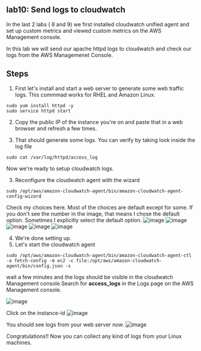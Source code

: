 ## lab10: Send logs to cloudwatch

In the last 2 labs ( 8 and 9) we first installed cloudwatch unified agent and set up custom metrics and viewed custom metrics on the AWS Management console.

In this lab we will send our apache httpd logs to cloudwatch and check our logs from the AWS Managemenet Console. 

## Steps 

1) First let's install and start a web server to generate some web traffic logs. This commmad works for RHEL and Amazon Linux.
```console
sudo yum install httpd -y
sudo service httpd start

```
2) Copy the public IP of the instance you're on and paste that in a web browser and refresh a few times. 

3) That should generate some logs. You can verify by taking look inside the log file
```console
sudo cat /var/log/httpd/access_log
```

Now we're ready to setup cloudwatch logs. 

3) Reconfigure the cloudwatch agent with the wizard
```console
sudo /opt/aws/amazon-cloudwatch-agent/bin/amazon-cloudwatch-agent-config-wizard
```
Check my choices here. Most of the choices are default except for some. If you don't see the number in the image, that means I chose the default option. Sometimes I explicitly select the default option. 
![image](https://user-images.githubusercontent.com/22568316/51447423-f97b2400-1ceb-11e9-9f2e-b1b7d1f7cffb.png)
![image](https://user-images.githubusercontent.com/22568316/51447468-7d351080-1cec-11e9-8aa8-79b3ce297a00.png)
![image](https://user-images.githubusercontent.com/22568316/51447477-93db6780-1cec-11e9-8264-148d89b54450.png)
![image](https://user-images.githubusercontent.com/22568316/51447481-a655a100-1cec-11e9-8063-988821831d5d.png)
![image](https://user-images.githubusercontent.com/22568316/51447488-b5d4ea00-1cec-11e9-9ea7-ef46be24751e.png)



4) We're done setting up. 
5) Let's start the cloudwatch agent 
```
sudo /opt/aws/amazon-cloudwatch-agent/bin/amazon-cloudwatch-agent-ctl -a fetch-config -m ec2 -c file:/opt/aws/amazon-cloudwatch-agent/bin/config.json -s
```


wait a few minutes and the logs should be visible in the cloudwatch Management console.Search for **access_logs** in the Logs page on the AWS Management console.

![image](https://user-images.githubusercontent.com/22568316/51448163-8f19b200-1cf2-11e9-9015-93bbede299e4.png)

Click on the instance-id 
![image](https://user-images.githubusercontent.com/22568316/51448197-c4be9b00-1cf2-11e9-9a03-979c338d25f6.png)

You should see logs from your web server now. 
![image](https://user-images.githubusercontent.com/22568316/51448221-f9caed80-1cf2-11e9-8412-630bb2b89f75.png)


Congratulations!! Now you can collect any kind of logs from your Linux machines. 


